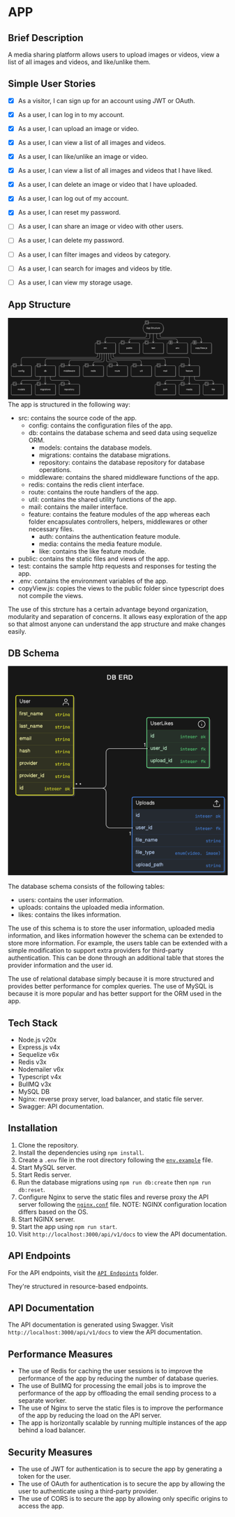 # APP

## Brief Description

A media sharing platform allows users to upload images or videos, view a list of
all images and videos, and like/unlike them.

## Simple User Stories

-   [x] As a visitor, I can sign up for an account using JWT or OAuth.
-   [x] As a user, I can log in to my account.
-   [x] As a user, I can upload an image or video.
-   [x] As a user, I can view a list of all images and videos.
-   [x] As a user, I can like/unlike an image or video.
-   [x] As a user, I can view a list of all images and videos that I have liked.
-   [x] As a user, I can delete an image or video that I have uploaded.
-   [x] As a user, I can log out of my account.
-   [x] As a user, I can reset my password.

-   [ ] As a user, I can share an image or video with other users.
-   [ ] As a user, I can delete my password.
-   [ ] As a user, I can filter images and videos by category.
-   [ ] As a user, I can search for images and videos by title.
-   [ ] As a user, I can view my storage usage.

## App Structure

![alt text](README/folder-structure.png)
The app is structured in the following way:

-   src: contains the source code of the app.
    -   config: contains the configuration files of the app.
    -   db: contains the database schema and seed data using sequelize ORM.
        -   models: contains the database models.
        -   migrations: contains the database migrations.
        -   repository: contains the database repository for database operations.
    -   middleware: contains the shared middleware functions of the app.
    -   redis: contains the redis client interface.
    -   route: contains the route handlers of the app.
    -   util: contains the shared utility functions of the app.
    -   mail: contains the mailer interface.
    -   feature: contains the feature modules of the app whereas each folder encapsulates controllers, helpers, middlewares or other necessary files.
        -   auth: contains the authentication feature module.
        -   media: contains the media feature module.
        -   like: contains the like feature module.
-   public: contains the static files and views of the app.
-   test: contains the sample http requests and responses for testing the app.
-   .env: contains the environment variables of the app.
-   copyView.js: copies the views to the public folder since typescript does not compile the views.

The use of this strcture has a certain advantage beyond organization, modularity and separation of concerns. It allows easy exploration of the app so that almost anyone can understand the app structure and make changes easily.

## DB Schema

![alt text](README/erd.png)

The database schema consists of the following tables:

-   users: contains the user information.
-   uploads: contains the uploaded media information.
-   likes: contains the likes information.

The use of this schema is to store the user information, uploaded media information, and likes information however the schema can be extended to store more information. For example, the users table can be extended with a simple modification to support extra providers for third-party authentication. This can be done through an additional table that stores the provider information and the user id.

The use of relational database simply because it is more structured and provides better performance for complex queries. The use of MySQL is because it is more popular and has better support for the ORM used in the app.

## Tech Stack

-   Node.js v20x
-   Express.js v4x
-   Sequelize v6x
-   Redis v3x
-   Nodemailer v6x
-   Typescript v4x
-   BullMQ v3x
-   MySQL DB
-   Nginx: reverse proxy server, load balancer, and static file server.
-   Swagger: API documentation.

## Installation

1.  Clone the repository.
2.  Install the dependencies using `npm install`.
3.  Create a `.env` file in the root directory following the [`env.example`](./README/env) file.
4.  Start MySQL server.
5.  Start Redis server.
6.  Run the database migrations using `npm run db:create` then `npm run db:reset`.
7.  Configure Nginx to serve the static files and reverse proxy the API server following the [`nginx.conf`](./README/nginx.conf) file. NOTE: NGINX configuration location differs based on the OS.
8.  Start NGINX server.
9.  Start the app using `npm run start`.
10. Visit `http://localhost:3000/api/v1/docs` to view the API documentation.

## API Endpoints

For the API endpoints, visit the [`API Endpoints`](./test/http) folder.

They're structured in resource-based endpoints.

## API Documentation

The API documentation is generated using Swagger. Visit `http://localhost:3000/api/v1/docs` to view the API documentation.

## Performance Measures

-   The use of Redis for caching the user sessions is to improve the performance of the app by reducing the number of database queries.
-   The use of BullMQ for processing the email jobs is to improve the performance of the app by offloading the email sending process to a separate worker.
-   The use of Nginx to serve the static files is to improve the performance of the app by reducing the load on the API server.
-   The app is horizontally scalable by running multiple instances of the app behind a load balancer.

## Security Measures

-   The use of JWT for authentication is to secure the app by generating a token for the user.
-   The use of OAuth for authentication is to secure the app by allowing the user to authenticate using a third-party provider.
-   The use of CORS is to secure the app by allowing only specific origins to access the app.
